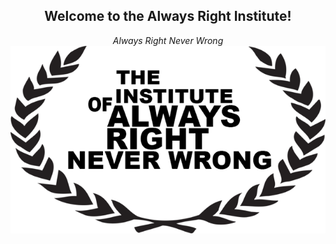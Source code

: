 ---
---
<h2><center>Welcome to the Always Right Institute!</center></h2>
<center><em>Always Right Never Wrong</em></center>

<center>
  <img src="images/ARI-symbol-logo.png" />
</center>
